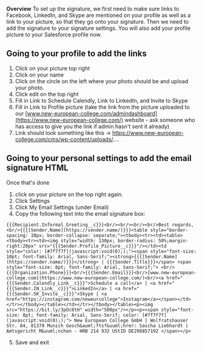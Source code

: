 **Overview**
To set up the signature, we first need to make sure links to Facebook, LinkedIn, and Skype are mentioned on your profile as well as a link to your picture, so that they go onto your signature. Then we need to add the signature to your signature settings. You will also add your profile picture to your Salesforce profile now.

## Going to your profile to add the links

1. Click on your picture top right
2. Click on your name
3. Click on the circle on the left where your photo should be and upload your photo.
4. Click edit on the top right
5. Fill in Link to Schedule Calendly, Link to LinkedIn, and Invite to Skype
6. Fill in Link to Profile picture (take the link from the picture uploaded to our [www.new-european-college.com/admindashboard](https://www.new-european-college.com/) website - ask someone who has access to give you the link if admin hasn't sent it already)
7. Link should look something like this -> https://www.new-european-college.com/cms/wp-content/uploads/....
 

## Going to your personal settings to add the email signature HTML

Once that's done
1. click on your picture on the top right again.
2. Click Settings
3. Click My Email Settings (under Email)
4. Copy the following text into the email signature box:
```
{{{Recipient.Informal_Greeting__c}}}<br/><br/><br/><br/>Best regards,<br/>{{{[Sender.Name](https://sender.name/)}}}<table style="border-spacing: 10px; border-collapse: separate;"><tbody><tr><td><table><tbody><tr><td><img style="width: 130px; border-radius: 50%;margin-right:20px" src="{{{Sender.Profile_Picture__c}}}"/></td><td style="color: [#7f7f7f](javascript:void(0););"><span style="font-size: 10pt; font-family: Arial, Sans-Serif;"><strong>{{{[Sender.Name](https://sender.name/)}}}</strong> | {{{Sender.Title}}}</span> <span style="font-size: 8pt; font-family: Arial, Sans-Serif;"> <br/>{{{Organization.Phone}}}<br/>{{{Sender.Email}}}<br/>[www.new-european-college.com](https://www.new-european-college.com/)<br/><a href="{{{Sender.Calendly_Link__c}}}">Schedule a call</a> | <a href="{{{Sender.IN_Link__c}}}">LinkedIn</a> | <a href="{{{Sender.SK_Invite__c}}}">Skype | <a href="https://instagram.com/neweurcollege">Instagram</a></span></td></tr></tbody></table></td></tr></tbody></table><p><img src="https://bit.ly/3pOc8tH" width="500px"/></p><p><span style="font-size: 8pt; font-family: Arial, Sans-Serif; color: [#7f7f7f](javascript:void(0););"> New European College GmbH | Wolfratshauser Str. 84, 81379 Munich Gesch&auml;ftsf&uuml;hrer: Sascha Liebhardt | Amtsgericht M&uuml;nchen - HRB 214 932 UStID DE298857192 </span></p>
```
5. Save and exit